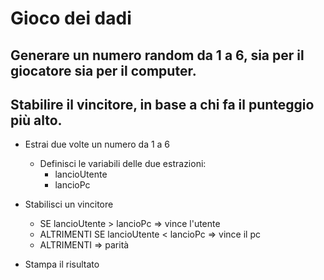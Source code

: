 # Gioco dei dadi
## Generare un numero random da 1 a 6, sia per il giocatore sia per il computer.
## Stabilire il vincitore, in base a chi fa il punteggio più alto.

- Estrai due volte un numero da 1 a 6

    - Definisci le variabili delle due estrazioni:
        - lancioUtente
        - lancioPc

- Stabilisci un vincitore

    - SE lancioUtente > lancioPc => vince l'utente
    - ALTRIMENTI SE lancioUtente < lancioPc => vince il pc
    - ALTRIMENTI => parità

- Stampa il risultato